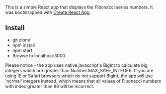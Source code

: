 This is a simple React app that displays the Fibonacci series numbers. 
It was bootstrapped with [Create React App](https://github.com/facebook/create-react-app).

## Install
* git clone
* npm install
* npm start
* Browse to localhost:3000

Please notice - the app uses native javascript's BigInt to calculate big integers which are greater than Number.MAX_SAFE_INTEGER.
If you are using IE or Safari browsers which do not support BigInt, the app will use 'normal' integers instead, which means that all values of Fibonacci numbers with index greater than 88 will be incorrect. 
